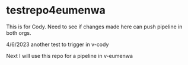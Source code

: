 # testrepo4eumenwa


This is for Cody. Need to see if changes made here can push pipeline in both orgs.

4/6/2023 another test to trigger in v-cody

Next I will use this repo for a pipeline in v-eumenwa
